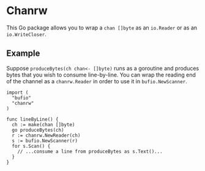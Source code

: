 # Chanrw

This Go package allows you to wrap a `chan []byte` as an `io.Reader`
or as an `io.WriteCloser`.

## Example

Suppose `produceBytes(ch chan<- []byte)` runs as a goroutine and
produces bytes that you wish to consume line-by-line. You can wrap the
reading end of the channel as a `chanrw.Reader` in order to use it in
`bufio.NewScanner`.

```
import (
  "bufio"
  "chanrw"
)

func lineByLine() {
  ch := make(chan []byte)
  go produceBytes(ch)
  r := chanrw.NewReader(ch)
  s := bufio.NewScanner(r)
  for s.Scan() {
    // ...consume a line from produceBytes as s.Text()...
  }
}
```
